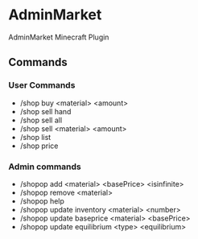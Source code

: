 # AdminMarket

AdminMarket Minecraft Plugin

## Commands

### User Commands
* /shop buy \<material\> \<amount\> 
* /shop sell hand
* /shop sell all
* /shop sell \<material\> \<amount\>
* /shop list
* /shop price <material>

### Admin commands
* /shopop add \<material\> \<basePrice\> \<isinfinite\>
* /shopop remove \<material\>
* /shopop help
* /shopop update inventory \<material\> \<number\>
* /shopop update baseprice \<material\> \<basePrice\>
* /shopop update equilibrium \<type\> \<equilibrium\>